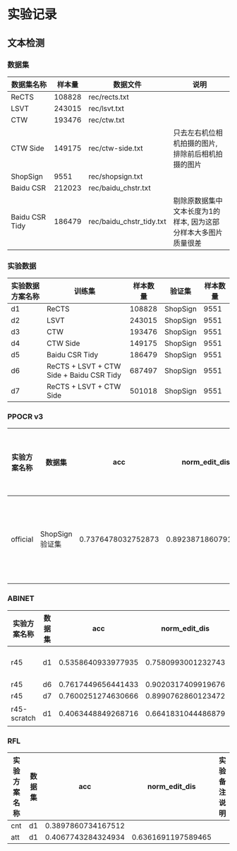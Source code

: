 # 实验记录

## 文本检测

### 数据集

| 数据集名称 | 样本量 | 数据文件 | 说明 |
| --- | --- | --- | --- |
| ReCTS | 108828 | rec/rects.txt ||
| LSVT | 243015 | rec/lsvt.txt ||
| CTW | 193476 | rec/ctw.txt ||
| CTW Side | 149175 | rec/ctw-side.txt | 只去左右机位相机拍摄的图片, 排除前后相机拍摄的图片 |
| ShopSign | 9551 | rec/shopsign.txt ||
| Baidu CSR | 212023 | rec/baidu_chstr.txt ||
| Baidu CSR Tidy | 186479 | rec/baidu_chstr_tidy.txt | 剔除原数据集中文本长度为1的样本, 因为这部分样本大多图片质量很差 |

### 实验数据

| 实验数据方案名称 | 训练集 | 样本数量  | 验证集 | 样本数量 |
| --- | --- |---| --- |---|
| d1 | ReCTS | 108828 | ShopSign | 9551 |
| d2 | LSVT | 243015 | ShopSign | 9551 |
| d3 | CTW | 193476 | ShopSign | 9551 |
| d4 | CTW Side | 149175 | ShopSign | 9551 |
| d5 | Baidu CSR Tidy | 186479 | ShopSign | 9551 |
| d6 | ReCTS + LSVT + CTW Side + Baidu CSR Tidy | 687497 | ShopSign | 9551 |
| d7 | ReCTS + LSVT + CTW Side | 501018 | ShopSign | 9551 |

### PPOCR v3

| 实验方案名称 | 数据集 | acc | norm_edit_dis | 实验备注说明 |
| --- | --- | --- | --- | --- |
| official | ShopSign验证集 | 0.7376478032752873 | 0.8923871860791661 | 官方开源模型参数 |

### ABINET

| 实验方案名称 | 数据集 | acc | norm_edit_dis | 实验备注说明 |
| --- | --- | --- | --- | --- |
| r45 | d1 | 0.5358640933977935 | 0.7580993001232743 | 使用预训练模型[abinet_vl_pretrained](https://paddleocr.bj.bcebos.com/rec_r45_abinet_train.tar)为基础, 继续训练 |
| r45 | d6 | 0.7617449656441433 | 0.9020317409919676 | |
| r45 | d7 | 0.7600251274630666 | 0.8990762860123472 | |
| r45-scratch | d1 | 0.4063448849268716 | 0.6641831044486879 | 不使用任何预训练模型, 从零开始训练 |

### RFL
| 实验方案名称 | 数据集 | acc | norm_edit_dis | 实验备注说明 |
| --- | --- | --- | --- | --- |
| cnt | d1 | 0.3897860734167512 | | |
| att | d1 | 0.4067743284324934 | 0.6361691197589465 | |
